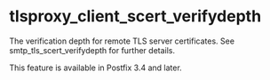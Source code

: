 # tlsproxy_client_scert_verifydepth 

 The verification depth for remote TLS server certificates.
See smtp_tls_scert_verifydepth for further details. 

 This feature is available in Postfix 3.4 and later. 


